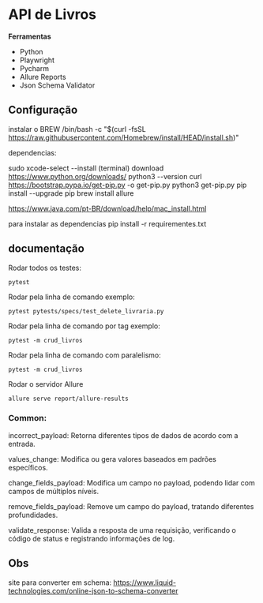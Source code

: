 # API de Livros

**Ferramentas**
* Python
* Playwright
* Pycharm
* Allure Reports
* Json Schema Validator


## Configuração

instalar o BREW /bin/bash -c "$(curl -fsSL https://raw.githubusercontent.com/Homebrew/install/HEAD/install.sh)"

dependencias:

sudo xcode-select --install (terminal) download https://www.python.org/downloads/ python3 --version curl https://bootstrap.pypa.io/get-pip.py -o get-pip.py python3 get-pip.py pip install --upgrade pip brew install allure

https://www.java.com/pt-BR/download/help/mac_install.html

para instalar as dependencias pip install -r requirementes.txt

## documentação 


Rodar todos os testes:

```
pytest 
```
Rodar pela linha de comando exemplo:

```
pytest pytests/specs/test_delete_livraria.py 
```

Rodar pela linha de comando por tag exemplo:

```
pytest -m crud_livros
```

Rodar pela linha de comando com paralelismo:
```
pytest -m crud_livros
```

Rodar o servidor Allure 

```
allure serve report/allure-results
```

### Common: 
incorrect_payload: Retorna diferentes tipos de dados de acordo com a entrada.

values_change: Modifica ou gera valores baseados em padrões específicos.

change_fields_payload: Modifica um campo no payload, podendo lidar com campos de múltiplos níveis.

remove_fields_payload: Remove um campo do payload, tratando diferentes profundidades.

validate_response: Valida a resposta de uma requisição, verificando o código de status e registrando informações de log.


## Obs

site para converter em schema: https://www.liquid-technologies.com/online-json-to-schema-converter